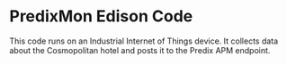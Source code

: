 # PredixMon Edison Code


This code runs on an Industrial Internet of Things device. It collects data about the Cosmopolitan hotel and posts it to the Predix APM endpoint. 